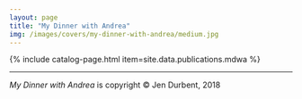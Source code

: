 ```yaml
---
layout: page
title: "My Dinner with Andrea"
img: /images/covers/my-dinner-with-andrea/medium.jpg
---
```


{% include catalog-page.html item=site.data.publications.mdwa %}

-----

*My Dinner with Andrea* is copyright &copy; Jen Durbent, 2018
